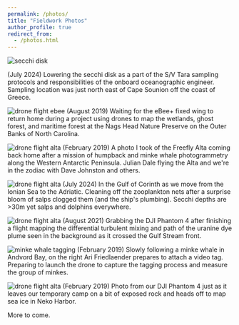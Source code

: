 ```yaml
---
permalink: /photos/
title: "Fieldwork Photos"
author_profile: true
redirect_from: 
  - /photos.html
---
```



![secchi disk](http://patrickcgray.github.io/images/secchi_disk_pgray.jpg) 

(July 2024) Lowering the secchi disk as a part of the S/V Tara sampling protocols and responsibilities of the onboard oceanographic engineer. Sampling location was just north east of Cape Sounion off the coast of Greece.

![drone flight ebee](http://patrickcgray.github.io/images/ebee_plus_nags_head.jpg) 
(August 2019) Waiting for the eBee+ fixed wing to return home during a project using drones to map the wetlands, ghost forest, and maritime forest at the Nags Head Nature Preserve on the Outer Banks of North Carolina. 

![drone flight alta](http://patrickcgray.github.io/images/alta_airborne_antarctica.jpg) 
(February 2019) A photo I took of the Freefly Alta coming back home after a mission of humpback and minke whale photogrammetry along the Western Antarctic Peninsula. Julian Dale flying the Alta and we're in the zodiac with Dave Johnston and others.

![drone flight alta](http://patrickcgray.github.io/images/gulf_of_corinth_nets.jpg) 
(July 2024) In the Gulf of Corinth as we move from the Ionian Sea to the Adriatic. Cleaning off the zooplankton nets after a surprise bloom of salps clogged them (and the ship's plumbing). Secchi depths are >30m yet salps and dolphins everywhere.

![drone flight alta](http://patrickcgray.github.io/images/dji_plume_pg_jd.jpg) 
(August 2021) Grabbing the DJI Phantom 4 after finishing a flight mapping the differential turbulent mixing and path of the uranine dye plume seen in the background as it crossed the Gulf Stream front.


![minke whale tagging](http://patrickcgray.github.io/images/minke_wap_af.jpg) 
(February 2019) Slowly following a minke whale in Andvord Bay, on the right Ari Friedlaender prepares to attach a video tag. Preparing to launch the drone to capture the tagging process and measure the group of minkes. 


![drone flight alta](http://patrickcgray.github.io/images/dji_basecamp.jpg) 
(February 2019) Photo from our DJI Phantom 4 just as it leaves our temporary camp on a bit of exposed rock and heads off to map sea ice in Neko Harbor.


More to come.